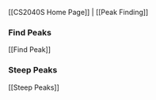 [[CS2040S Home Page]] | [[Peak Finding]]

### Find Peaks
[[Find Peak]]

### Steep Peaks
[[Steep Peaks]]
